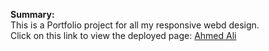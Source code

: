 <strong>Summary:</strong><br/>
This is a Portfolio project for all my responsive webd design.<br/>
Click on this link to view the deployed page: <a href="https://engahmedmahjoub.github.io/FrontEndPortfolio/" target="_blank">Ahmed Ali</a>
